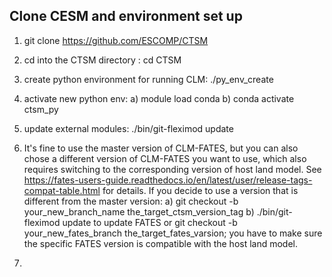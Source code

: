 ## Clone CESM and environment set up
1.  git clone https://github.com/ESCOMP/CTSM
2. cd into the CTSM directory : cd CTSM
3. create python environment for running CLM: ./py_env_create
4. activate new python env:
   a) module load conda
   b) conda activate ctsm_py
5.  update external modules: ./bin/git-fleximod update
6.  It's fine to use the master version of CLM-FATES, but you can also chose a different version of CLM-FATES you want to use, which also requires switching to the corresponding version of host land model. See https://fates-users-guide.readthedocs.io/en/latest/user/release-tags-compat-table.html for details. If you decide to use a version that is different from the master version:
    a) git checkout -b your_new_branch_name  the_target_ctsm_version_tag
    b) ./bin/git-fleximod update to update FATES or git checkout -b your_new_fates_branch  the_target_fates_varsion; you have to make sure the specific FATES version is compatible with the host land model. 
    
    
    
   
   7. 


   
   
    

 